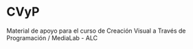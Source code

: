 # CVyP
Material de apoyo para el curso de Creación Visual a Través de Programación / MediaLab - ALC
